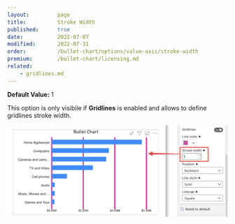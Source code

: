 ```yaml
---
layout:         page
title:          Stroke Width
published:      true
date:           2022-07-07
modified:   	2022-07-31
order:          /bullet-chart/options/value-axis/stroke-width
premium:        /bullet-chart/licensing.md
related: 
    - gridlines.md
---
```


**Default Value:** 1

This option is only visibile if **Gridlines** is enabled and allows to define gridlines stroke width.

<img src="images/line-stroke.png" width="700">


